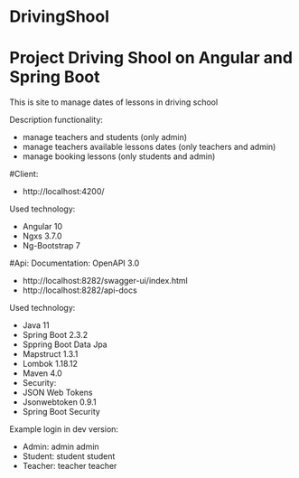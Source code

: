 # DrivingShool
# Project Driving Shool on Angular and Spring Boot 

This is site to manage dates of lessons in driving school

Description functionality:
- manage teachers and students (only admin)
- manage teachers available lessons dates (only teachers and admin)
- manage booking lessons (only students and admin)

#Client:
 - http://localhost:4200/

Used technology:
- Angular 10
- Ngxs 3.7.0
- Ng-Bootstrap 7

#Api:
Documentation: OpenAPI 3.0
- http://localhost:8282/swagger-ui/index.html
- http://localhost:8282/api-docs

Used technology:
- Java 11
- Spring Boot 2.3.2
- Sppring Boot Data Jpa
- Mapstruct 1.3.1
- Lombok 1.18.12
- Maven 4.0
- Security:
- JSON Web Tokens
- Jsonwebtoken 0.9.1
- Spring Boot Security

Example login in dev version:
- Admin: admin admin
- Student: student student
- Teacher: teacher teacher
